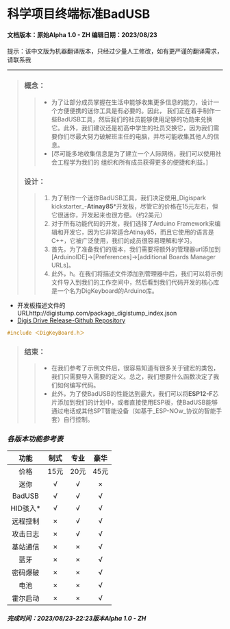# **科学项目终端标准BadUSB**

#### 文档版本：原始Alpha 1.0 - ZH 编辑日期：2023/08/23
提示：该中文版为机器翻译版本，只经过少量人工修改，如有更严谨的翻译需求，请联系我

***



>### **概念：**
>>* 为了让部分成员掌握在生活中能够收集更多信息的能力，设计一个方便便携的迷你工具是有必要的。因此，
我们正在着手制作一些BadUSB工具，然后我们的社员能够使用足够的功勋来兑换它。此外，我们建议还是初高中学生的社员交换它，因为我们需要你们尽最大努力破解班主任的电脑，并尽可能收集其他人的信息。
>>* [尽可能多地收集信息是为了建立一个人际网络，我们可以使用社会工程学为我们的
组织和所有成员获得更多的便捷和利益。]
>### **设计：**
>>1. 为了制作一个迷你BadUSB工具，我们决定使用_Digispark kickstarter_-**Atinay85***开发板，尽管它的价格在15元左右，但它很迷你，开发起来也很方便。（约2美元）
>>2. 对于所有功能代码的开发，我们选择了Arduino Framework来编辑和开发它，因为它非常适合Atinay85，而且它使用的语言是C++，它被广泛使用，我们的成员很容易理解和学习。
>>3. 首先，为了准备我们的版本，我们需要将额外的管理器url添加到[ArduinoIDE]->[Preferences]->[additional Boards Manager URLs]。
>>4. 此外，h。在我们将描述文件添加到管理器中后，我们可以将示例文件导入到我们的工作空间中，然后看到我们代码开发的核心库是一个名为DigKeyboard的Arduino库。

* 开发板描述文件的URLhttp://digistump.com/package_digistump_index.json
* [Digis Drive Release-Github Repository](https://github.com/digistump/DigistumpArduino/releases)


```C++
#include ＜DigKeyBoard.h＞
```

>### **结束：**
>>* 在我们参考了示例文件后，很容易知道有很多关于键宏的类包，我们只需要导入需要的定义。总之，我们想要什么函数决定了我们如何编写代码。
>>* 此外，为了使BadUSB的性能达到最大，我们可以将**ESP12-F**芯片添加到我们的计划中，或者直接使用ESP板，使BadUSB能够通过电话或其他SPT智能设备（如基于_ESP-NOw_协议的智能手套）自行控制。

### _各版本功能参考表_

|功能|制式|专业|豪华|
|  :----:  | :----:  |:----:|:----:|
| 价格| 15元|20元|45元|
|迷你|√|√|×|
|BadUSB|√|√|√|
|HID骇入*| √|√|√|
|远程控制|× |√ |√|
|攻击日志|×|√|√|
|基站通信|×|×|√|
|蓝牙|×|×|√|
|密码爆破|×|×|√|
|电池|×|×|√|
|霍尔启动|×|×|√|

##### 完成时间：2023/08/23-22:23版本Alpha 1.0 - ZH
